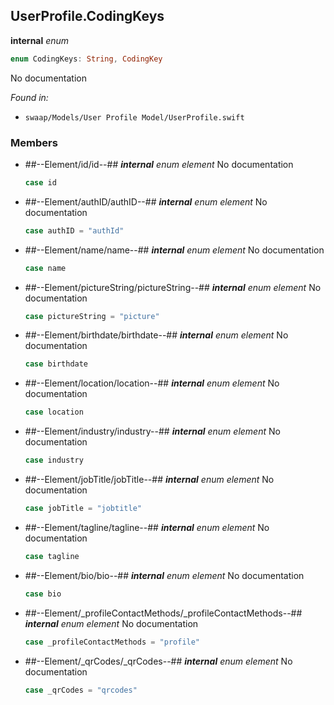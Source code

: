## UserProfile.CodingKeys

**internal** *enum*

```swift
enum CodingKeys: String, CodingKey
```

No documentation



*Found in:*

* `swaap/Models/User Profile Model/UserProfile.swift`


### Members



* ##--Element/id/id--##
	***internal*** *enum element*
	No documentation
	```swift
	case id
	```

* ##--Element/authID/authID--##
	***internal*** *enum element*
	No documentation
	```swift
	case authID = "authId"
	```

* ##--Element/name/name--##
	***internal*** *enum element*
	No documentation
	```swift
	case name
	```

* ##--Element/pictureString/pictureString--##
	***internal*** *enum element*
	No documentation
	```swift
	case pictureString = "picture"
	```

* ##--Element/birthdate/birthdate--##
	***internal*** *enum element*
	No documentation
	```swift
	case birthdate
	```

* ##--Element/location/location--##
	***internal*** *enum element*
	No documentation
	```swift
	case location
	```

* ##--Element/industry/industry--##
	***internal*** *enum element*
	No documentation
	```swift
	case industry
	```

* ##--Element/jobTitle/jobTitle--##
	***internal*** *enum element*
	No documentation
	```swift
	case jobTitle = "jobtitle"
	```

* ##--Element/tagline/tagline--##
	***internal*** *enum element*
	No documentation
	```swift
	case tagline
	```

* ##--Element/bio/bio--##
	***internal*** *enum element*
	No documentation
	```swift
	case bio
	```

* ##--Element/_profileContactMethods/_profileContactMethods--##
	***internal*** *enum element*
	No documentation
	```swift
	case _profileContactMethods = "profile"
	```

* ##--Element/_qrCodes/_qrCodes--##
	***internal*** *enum element*
	No documentation
	```swift
	case _qrCodes = "qrcodes"
	```


